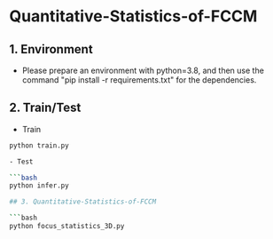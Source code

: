 # Quantitative-Statistics-of-FCCM
## 1. Environment

- Please prepare an environment with python=3.8, and then use the command "pip install -r requirements.txt" for the dependencies.

## 2. Train/Test

- Train

```bash
python train.py

- Test

```bash
python infer.py

## 3. Quantitative-Statistics-of-FCCM

```bash
python focus_statistics_3D.py
